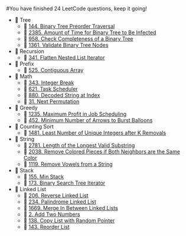 #You have finished 24 LeetCode questions, keep it going!

- 📁 Tree
  - 📄 [144. Binary Tree Preorder Traversal](https://github.com/YuxuanZhao23/myLeetCode/blob/main/Tree/144.%20Binary%20Tree%20Preorder%20Traversal.ipynb)
  - 📄 [2385. Amount of Time for Binary Tree to Be Infected](https://github.com/YuxuanZhao23/myLeetCode/blob/main/Tree/2385.%20Amount%20of%20Time%20for%20Binary%20Tree%20to%20Be%20Infected.ipynb)
  - 📄 [958. Check Completeness of a Binary Tree](https://github.com/YuxuanZhao23/myLeetCode/blob/main/Tree/958.%20Check%20Completeness%20of%20a%20Binary%20Tree.ipynb)
  - 📄 [1361. Validate Binary Tree Nodes](https://github.com/YuxuanZhao23/myLeetCode/blob/main/Tree/1361.%20Validate%20Binary%20Tree%20Nodes.ipynb)
- 📁 Recursion
  - 📄 [341. Flatten Nested List Iterator](https://github.com/YuxuanZhao23/myLeetCode/blob/main/Recursion/341.%20Flatten%20Nested%20List%20Iterator.ipynb)
- 📁 Prefix
  - 📄 [525. Contiguous Array](https://github.com/YuxuanZhao23/myLeetCode/blob/main/Prefix/525.%20Contiguous%20Array.ipynb)
- 📁 Math
  - 📄 [343. Integer Break](https://github.com/YuxuanZhao23/myLeetCode/blob/main/Math/343.%20Integer%20Break.ipynb)
  - 📄 [621. Task Scheduler](https://github.com/YuxuanZhao23/myLeetCode/blob/main/Math/621.%20Task%20Scheduler.ipynb)
  - 📄 [880. Decoded String at Index](https://github.com/YuxuanZhao23/myLeetCode/blob/main/Math/880.%20Decoded%20String%20at%20Index.ipynb)
  - 📄 [31. Next Permutation](https://github.com/YuxuanZhao23/myLeetCode/blob/main/Math/31.%20Next%20Permutation.ipynb)
- 📁 Greedy
  - 📄 [1235. Maximum Profit in Job Scheduling](https://github.com/YuxuanZhao23/myLeetCode/blob/main/Greedy/1235.%20Maximum%20Profit%20in%20Job%20Scheduling.ipynb)
  - 📄 [452. Minimum Number of Arrows to Burst Balloons](https://github.com/YuxuanZhao23/myLeetCode/blob/main/Greedy/452.%20Minimum%20Number%20of%20Arrows%20to%20Burst%20Balloons.ipynb)
- 📁 Counting Sort
  - 📄 [1481. Least Number of Unique Integers after K Removals](https://github.com/YuxuanZhao23/myLeetCode/blob/main/Counting%20Sort/1481.%20Least%20Number%20of%20Unique%20Integers%20after%20K%20Removals.ipynb)
- 📁 String
  - 📄 [2781. Length of the Longest Valid Substring](https://github.com/YuxuanZhao23/myLeetCode/blob/main/String/2781.%20Length%20of%20the%20Longest%20Valid%20Substring.ipynb)
  - 📄 [2038. Remove Colored Pieces if Both Neighbors are the Same Color](https://github.com/YuxuanZhao23/myLeetCode/blob/main/String/2038.%20Remove%20Colored%20Pieces%20if%20Both%20Neighbors%20are%20the%20Same%20Color.ipynb)
  - 📄 [1119. Remove Vowels from a String](https://github.com/YuxuanZhao23/myLeetCode/blob/main/String/1119.%20Remove%20Vowels%20from%20a%20String.ipynb)
- 📁 Stack
  - 📄 [155. Min Stack](https://github.com/YuxuanZhao23/myLeetCode/blob/main/Stack/155.%20Min%20Stack.ipynb)
  - 📄 [173. Binary Search Tree Iterator](https://github.com/YuxuanZhao23/myLeetCode/blob/main/Stack/173.%20Binary%20Search%20Tree%20Iterator.ipynb)
- 📁 Linked List
  - 📄 [206. Reverse Linked List](https://github.com/YuxuanZhao23/myLeetCode/blob/main/Linked%20List/206.%20Reverse%20Linked%20List.ipynb)
  - 📄 [234. Palindrome Linked List](https://github.com/YuxuanZhao23/myLeetCode/blob/main/Linked%20List/234.%20Palindrome%20Linked%20List.ipynb)
  - 📄 [1669. Merge In Between Linked Lists](https://github.com/YuxuanZhao23/myLeetCode/blob/main/Linked%20List/1669.%20Merge%20In%20Between%20Linked%20Lists.ipynb)
  - 📄 [2. Add Two Numbers](https://github.com/YuxuanZhao23/myLeetCode/blob/main/Linked%20List/2.%20Add%20Two%20Numbers.ipynb)
  - 📄 [138. Copy List with Random Pointer](https://github.com/YuxuanZhao23/myLeetCode/blob/main/Linked%20List/138.%20Copy%20List%20with%20Random%20Pointer.ipynb)
  - 📄 [143. Reorder List](https://github.com/YuxuanZhao23/myLeetCode/blob/main/Linked%20List/143.%20Reorder%20List.ipynb)

